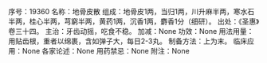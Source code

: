 序号：19360
名称：地骨皮散
组成：地骨皮1两，当归1两，川升麻半两，寒水石半两，桂心半两，芎窮半两，黄药1两，沉香1两，麝香1分（细研）。
出处：《圣惠》卷三十四。
主治：牙齿动摇，吃食不稳。
加减：None
功效：None
用法用量：用贴齿根，重者以绵裹，含如弹子大，每日2-3丸。
制备方法：上为末。
临床应用：None
各家论述：None
用药禁忌：None
附注：None
